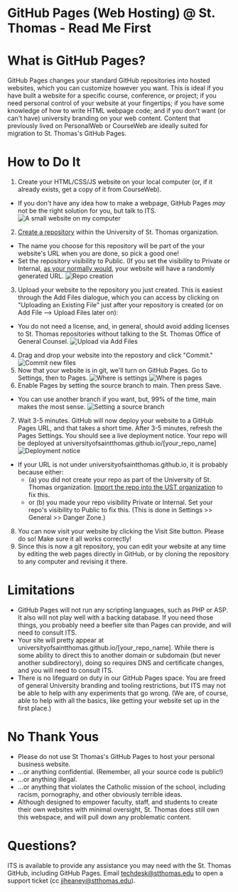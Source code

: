 # GitHub Pages (Web Hosting) @ St. Thomas - Read Me First

# What is GitHub Pages?
GitHub Pages changes your standard GitHub repositories into hosted websites, which you can customize however you want. This is ideal if you have built a website for a specific course, conference, or project; if you need personal control of your website at your fingertips; if you have some knowledge of how to write HTML webpage code; and if you don't want (or can't have) university branding on your web content. Content that previously lived on PersonalWeb or CourseWeb are ideally suited for migration to St. Thomas's GitHub Pages.

# How to Do It
1. Create your HTML/CSS/JS website on your local computer (or, if it already exists, get a copy of it from CourseWeb). 
  - If you don't have any idea how to make a webpage, GitHub Pages *may* not be the right solution for you, but talk to ITS.
  ![A small website on my computer](/screenshots/pages_1_smallwebsite.png)
2. [Create a repository](https://github.com/organizations/UniversityOfSaintThomas/repositories/new) within the University of St. Thomas organization.
  - The name you choose for this repository will be part of the your website's URL when you are done, so pick a good one!
  - Set the repository visibility to Public. (If you set the visibility to Private or Internal, [as your normally would](https://github.com/UniversityOfSaintThomas/StThomas_ReadMeFirst/), your website will have a randomly generated URL.
  ![Repo creation](/screenshots/pages_2_newrepository.png)
3. Upload your website to the repository you just created. This is easiest through the Add Files dialogue, which you can access by clicking on "Uploading an Existing File" just after your repository is created (or on Add File --> Upload Files later on):
  - You do not need a license, and, in general, should avoid adding licenses to St. Thomas repositories without talking to the St. Thomas Office of General Counsel.
  ![Upload via Add Files](/screenshots/pages_3_clickupload.png)
4. Drag and drop your website into the repostory and click "Commit."
  ![Commit new files](/screenshots/pages_4_addfiles.png)
5. Now that your website is in git, we'll turn on GitHub Pages. Go to Settings, then to Pages.
  ![Where is settings](/screenshots/pages_5_settings.png)
  ![Where is pages](/screenshots/pages_6_pages.png)
6. Enable Pages by setting the source branch to main. Then press Save.
  - You can use another branch if you want, but, 99% of the time, main makes the most sense.
  ![Setting a source branch](/screenshots/pages_7_branch.png)
7. Wait 3-5 minutes. GitHub will now deploy your website to a GitHub Pages URL, and that takes a short time. After 3-5 minutes, refresh the Pages Settings. You should see a live deployment notice. Your repo will be deployed at universityofsaintthomas.github.io/\[your_repo_name\]
  ![Deployment notice](/screenshots/pages_8_deployment.png)
  - If your URL is not under universityofsaintthomas.github.io, it is probably because either:
    - (a) you did not create your repo as part of the University of St. Thomas organization. [Import the repo into the UST organization](https://github.com/UniversityOfSaintThomas/StThomas_ReadMeFirst) to fix this.
    - or (b) you made your repo visibility Private or Internal. Set your repo's visibility to Public to fix this. (This is done in Settings >> General >> Danger Zone.)
8. You can now visit your website by clicking the Visit Site button. Please do so! Make sure it all works correctly!
9. Since this is now a git repository, you can edit your website at any time by editing the web pages directly in GitHub, or by cloning the repository to any computer and revising it there.

# Limitations
- GitHub Pages will not run any scripting languages, such as PHP or ASP. It also will not play well with a backing database. If you need those things, you probably need a beefier site than Pages can provide, and will need to consult ITS.
- Your site will pretty appear at universityofsaintthomas.github.io/\[your_repo_name\]. While there is some ability to direct this to another domain or subdomain (but never another subdirectory), doing so requires DNS and certificate changes, and you will need to consult ITS.
- There is no lifeguard on duty in our GitHub Pages space. You are freed of general University branding and tooling restrictions, but ITS may not be able to help with any experiments that go wrong. (We are, of course, able to help with all the basics, like getting your website set up in the first place.)

# No Thank Yous
- Please do not use St Thomas's GitHub Pages to host your personal business website.
- ...or anything confidential. (Remember, all your source code is public!)
- ...or anything illegal.
- ...or anything that violates the Catholic mission of the school, including racism, pornography, and other obviously terrible ideas.
- Although designed to empower faculty, staff, and students to create their own websites with minimal oversight, St. Thomas does still own this webspace, and will pull down any problematic content.
  
# Questions?
ITS is available to provide any assistance you may need with the St. Thomas GitHub, including GitHub Pages. Email techdesk@stthomas.edu to open a support ticket (cc jjheaney@stthomas.edu).
